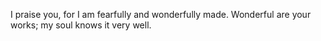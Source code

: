 I praise you, for I am fearfully and wonderfully made. Wonderful are your works; my soul knows it very well.

